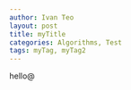 ```yaml
---
author: Ivan Teo
layout: post
title: myTitle 
categories: Algorithms, Test
tags: myTag, myTag2
---
```


hello@
